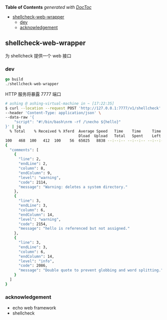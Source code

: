 <!-- START doctoc generated TOC please keep comment here to allow auto update -->
<!-- DON'T EDIT THIS SECTION, INSTEAD RE-RUN doctoc TO UPDATE -->
**Table of Contents**  *generated with [DocToc](https://github.com/thlorenz/doctoc)*

- [shellcheck-web-wrapper](#shellcheck-web-wrapper)
  - [dev](#dev)
  - [acknowledgement](#acknowledgement)

<!-- END doctoc generated TOC please keep comment here to allow auto update -->

## shellcheck-web-wrapper

为 shellcheck 提供一个 web 接口

### dev

```go
go build 
./shellcheck-web-wrapper
```

HTTP 服务将暴露 7777 端口

```sh
# ashing @ ashing-virtual-machine in ~ [17:22:35] 
$ curl --location --request POST 'http://127.0.0.1:7777/v1/shellcheck' \
--header 'Content-Type: application/json' \
--data-raw '{
    "script": "#!/bin/bash\nrm -rf /\necho ${hello}"
}' | jq
  % Total    % Received % Xferd  Average Speed   Time    Time     Time  Current
                                 Dload  Upload   Total   Spent    Left  Speed
100   468  100   412  100    56  65025   8838 --:--:-- --:--:-- --:--:-- 68666
{
  "comments": [
    {
      "line": 2,
      "endLine": 2,
      "column": 8,
      "endColumn": 9,
      "level": "warning",
      "code": 2114,
      "message": "Warning: deletes a system directory."
    },
    {
      "line": 3,
      "endLine": 3,
      "column": 6,
      "endColumn": 14,
      "level": "warning",
      "code": 2154,
      "message": "hello is referenced but not assigned."
    },
    {
      "line": 3,
      "endLine": 3,
      "column": 6,
      "endColumn": 14,
      "level": "info",
      "code": 2086,
      "message": "Double quote to prevent globbing and word splitting."
    }
  ]
}

```

### acknowledgement

- echo web framework
- shellcheck
